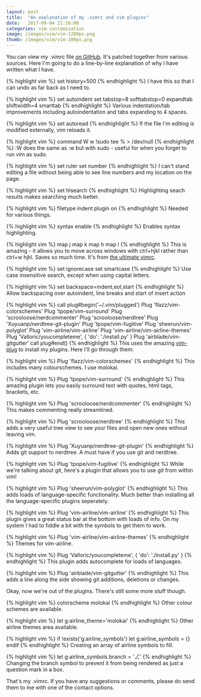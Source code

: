 ```yaml
---
layout: post
title:  "An explanation of my .vimrc and vim plugins"
date:   2017-09-04 21:16:00
categories: vim customisation
image: /images/vim/vim-1280px.png
thumb: /images/vim/vim-100px.png
---
```


You can view my .vimrc file [on GitHub](https://github.com/williambl/vimrc/blob/master/.vimrc). It's patched together from various sources.
Here I'm going to do a line-by-line explanation of why I have written what I have.

{% highlight vim %}
set history=500
{% endhighlight %}
I have this so that I can undo as far back as I need to.

{% highlight vim %}
set autoindent
set tabstop=8 softtabstop=0 expandtab shiftwidth=4 smarttab
{% endhighlight %}
Various indentation/tab improvements including autoindentation and  tabs expanding to 4 spaces.

{% highlight vim %}
set autoread
{% endhighlight %}
If the file I'm editing is modified externally, vim reloads it.

{% highlight vim %}
command W w !sudo tee % > /dev/null
{% endhighlight %}
:W does the same as :w but with sudo - useful for when you forget to run vim as sudo.

{% highlight vim %}
set ruler
set number
{% endhighlight %}
I can't stand editing a file without being able to see line numbers and my location on the page.

{% highlight vim %}
set hlsearch
{% endhighlight %}
Highlighting seach results makes searching much better.

{% highlight vim %}
filetype indent plugin on
{% endhighlight %}
Needed for various things.

{% highlight vim %}
syntax enable
{% endhighlight %}
Enables syntax highlighting.

{% highlight vim %}
map <C-j> <C-W>j
map <C-k> <C-W>k
map <C-h> <C-W>h
map <C-l> <C-W>l
{% endhighlight %}
This is amazing - it allows you to move across windows with ctrl+hjkl rather than ctrl+w hjkl. Saves so much time. It's from [the ultimate vimrc](https://github.com/amix/vimrc/blob/master/vimrcs/basic.vim).

{% highlight vim %}
set ignorecase
set smartcase
{% endhighlight %}
Use case insensitive search, except when using capital letters.

{% highlight vim %}
set backspace=indent,eol,start
{% endhighlight %}
Allow backspacing over autoindent, line breaks and start of insert action

{% highlight vim %}
call plug#begin('~/.vim/plugged')
Plug 'flazz/vim-colorschemes'
Plug 'tpope/vim-surround'
Plug 'scrooloose/nerdcommenter'
Plug 'scrooloose/nerdtree'
Plug 'Xuyuanp/nerdtree-git-plugin'
Plug 'tpope/vim-fugitive'
Plug 'sheerun/vim-polyglot'
Plug 'vim-airline/vim-airline'
Plug 'vim-airline/vim-airline-themes'
Plug 'Valloric/youcompleteme', { 'do': './install.py' }
Plug 'airblade/vim-gitgutter'
call plug#end()
{% endhighlight %}
This uses the amazing [vim-plug](https://github.com/junegunn/vim-plug) to install my plugins. Here I'll go through them:

{% highlight vim %}
Plug 'flazz/vim-colorschemes'
{% endhighlight %}
This includes many colourschemes. I use molokai.

{% highlight vim %}
Plug 'tpope/vim-surround'
{% endhighlight %}
This amazing plugin lets you easily surround text with quotes, html tags, brackets, etc.

{% highlight vim %}
Plug 'scrooloose/nerdcommenter'
{% endhighlight %}
This makes commenting really streamlined.

{% highlight vim %}
Plug 'scrooloose/nerdtree'
{% endhighlight %}
This adds a very useful tree view to see your files and open new ones without leaving vim.

{% highlight vim %}
Plug 'Xuyuanp/nerdtree-git-plugin'
{% endhighlight %}
Adds git support to nerdtree. A must have if you use git and nerdtree.

{% highlight vim %}
Plug 'tpope/vim-fugitive'
{% endhighlight %}
While we're talking about git, here's a plugin that allows you to use git from within vim!

{% highlight vim %}
Plug 'sheerun/vim-polyglot'
{% endhighlight %}
This adds loads of language-specific functionality. Much better than installing all the language-specific plugins seperately.

{% highlight vim %}
Plug 'vim-airline/vim-airline'
{% endhighlight %}
This plugin gives a great status bar at the bottom with loads of info. On my system I had to fiddle a bit with the symbols to get them to work.

{% highlight vim %}
Plug 'vim-airline/vim-airline-themes'
{% endhighlight %}
Themes for vim-airline.

{% highlight vim %}
Plug 'Valloric/youcompleteme', { 'do': './install.py' }
{% endhighlight %}
This plugin adds autocomplete for loads of languages.

{% highlight vim %}
Plug 'airblade/vim-gitgutter'
{% endhighlight %}
This adds a line along the side showing git additions, deletions or changes.

Okay, now we're out of the plugins. There's still some more stuff though.

{% highlight vim %}
colorscheme molokai
{% endhighlight %}
Other colour schemes are available.

{% highlight vim %}
let g:airline_theme='molokai'
{% endhighlight %}
Other airline themes area available.

{% highlight vim %}
if !exists('g:airline_symbols')
    let g:airline_symbols = {}
endif
{% endhighlight %}
Creating an array of airline symbols to fill.

{% highlight vim %}
let g:airline_symbols.branch = '⎇'
{% endhighlight %}
Changing the branch symbol to prevent it from being rendered as just a question mark in a box.

That's my .vimrc. If you have any suggestions or comments, please do send them to me with one of the contact options.
